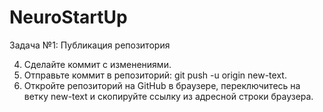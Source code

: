 # NeuroStartUp

Задача №1: Публикация репозитория


4. Сделайте коммит с изменениями.
5. Отправьте коммит в репозиторий: git push -u origin new-text.
6. Откройте репозиторий на GitHub в браузере, переключитесь на ветку new-text и скопируйте ссылку из адресной строки браузера.